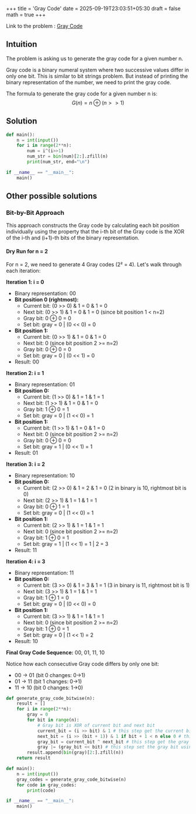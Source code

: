 +++
title = 'Gray Code'
date = 2025-09-19T23:03:51+05:30
draft = false
math = true
+++

Link to the problem : [Gray Code](https://cses.fi/problemset/task/2205)

## Intuition
The problem is asking us to generate the gray code for a given number n.

Gray code is a binary numeral system where two successive values differ in only one bit.
This is similar to bit strings problem. But instead of printing the binary representation of the number, we need to print the gray code.

The formula to generate the gray code for a given number n is:
$$G(n) = n \oplus (n >> 1)$$

## Solution
```python
def main():
    n = int(input())
    for i in range(2**n):   
        num = i^(i>>1)
        num_str = bin(num)[2:].zfill(n)
        print(num_str, end="\n")

if __name__ == "__main__":
    main()
```

## Other possible solutions
### Bit-by-Bit Approach

This approach constructs the Gray code by calculating each bit position individually using the property that the i-th bit of the Gray code is the XOR of the i-th and (i+1)-th bits of the binary representation.

#### Dry Run for n = 2

For n = 2, we need to generate 4 Gray codes (2² = 4). Let's walk through each iteration:

**Iteration 1: i = 0**
- Binary representation: 00
- **Bit position 0 (rightmost):**
  - Current bit: (0 >> 0) & 1 = 0 & 1 = 0
  - Next bit: (0 >> 1) & 1 = 0 & 1 = 0 (since bit position 1 < n=2)
  - Gray bit: 0 ⊕ 0 = 0
  - Set bit: gray = 0 | (0 << 0) = 0
- **Bit position 1:**
  - Current bit: (0 >> 1) & 1 = 0 & 1 = 0
  - Next bit: 0 (since bit position 2 >= n=2)
  - Gray bit: 0 ⊕ 0 = 0
  - Set bit: gray = 0 | (0 << 1) = 0
- Result: 00

**Iteration 2: i = 1**
- Binary representation: 01
- **Bit position 0:**
  - Current bit: (1 >> 0) & 1 = 1 & 1 = 1
  - Next bit: (1 >> 1) & 1 = 0 & 1 = 0
  - Gray bit: 1 ⊕ 0 = 1
  - Set bit: gray = 0 | (1 << 0) = 1
- **Bit position 1:**
  - Current bit: (1 >> 1) & 1 = 0 & 1 = 0
  - Next bit: 0 (since bit position 2 >= n=2)
  - Gray bit: 0 ⊕ 0 = 0
  - Set bit: gray = 1 | (0 << 1) = 1
- Result: 01

**Iteration 3: i = 2**
- Binary representation: 10
- **Bit position 0:**
  - Current bit: (2 >> 0) & 1 = 2 & 1 = 0 (2 in binary is 10, rightmost bit is 0)
  - Next bit: (2 >> 1) & 1 = 1 & 1 = 1
  - Gray bit: 0 ⊕ 1 = 1
  - Set bit: gray = 0 | (1 << 0) = 1
- **Bit position 1:**
  - Current bit: (2 >> 1) & 1 = 1 & 1 = 1
  - Next bit: 0 (since bit position 2 >= n=2)
  - Gray bit: 1 ⊕ 0 = 1
  - Set bit: gray = 1 | (1 << 1) = 1 | 2 = 3
- Result: 11

**Iteration 4: i = 3**
- Binary representation: 11
- **Bit position 0:**
  - Current bit: (3 >> 0) & 1 = 3 & 1 = 1 (3 in binary is 11, rightmost bit is 1)
  - Next bit: (3 >> 1) & 1 = 1 & 1 = 1
  - Gray bit: 1 ⊕ 1 = 0
  - Set bit: gray = 0 | (0 << 0) = 0
- **Bit position 1:**
  - Current bit: (3 >> 1) & 1 = 1 & 1 = 1
  - Next bit: 0 (since bit position 2 >= n=2)
  - Gray bit: 1 ⊕ 0 = 1
  - Set bit: gray = 0 | (1 << 1) = 2
- Result: 10

**Final Gray Code Sequence:** 00, 01, 11, 10

Notice how each consecutive Gray code differs by only one bit:
- 00 → 01 (bit 0 changes: 0→1)
- 01 → 11 (bit 1 changes: 0→1)
- 11 → 10 (bit 0 changes: 1→0)


```python
def generate_gray_code_bitwise(n):
    result = []
    for i in range(2**n):
        gray = 0
        for bit in range(n):
            # Gray bit is XOR of current bit and next bit
            current_bit = (i >> bit) & 1 # this step get the current bit using bitwise shift and bitwise and
            next_bit = (i >> (bit + 1)) & 1 if bit + 1 < n else 0 # this step get the next bit using bitwise shift and bitwise and
            gray_bit = current_bit ^ next_bit # this step get the gray bit using bitwise xor
            gray |= (gray_bit << bit) # this step set the gray bit using bitwise or
        result.append(bin(gray)[2:].zfill(n))
    return result

def main():
    n = int(input())
    gray_codes = generate_gray_code_bitwise(n)
    for code in gray_codes:
        print(code)

if __name__ == "__main__":
    main()
```